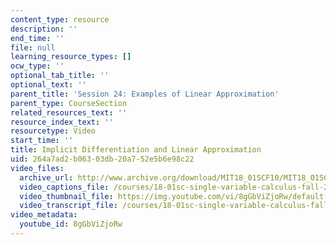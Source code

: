 ```yaml
---
content_type: resource
description: ''
end_time: ''
file: null
learning_resource_types: []
ocw_type: ''
optional_tab_title: ''
optional_text: ''
parent_title: 'Session 24: Examples of Linear Approximation'
parent_type: CourseSection
related_resources_text: ''
resource_index_text: ''
resourcetype: Video
start_time: ''
title: Implicit Differentiation and Linear Approximation
uid: 264a7ad2-b063-03db-20a7-52e5b6e98c22
video_files:
  archive_url: http://www.archive.org/download/MIT18_01SCF10/MIT18_01SCF10Rec_16_300k.mp4
  video_captions_file: /courses/18-01sc-single-variable-calculus-fall-2010/9f9a00bd4a1455b69e80d4bedd65c154_21789.vtt
  video_thumbnail_file: https://img.youtube.com/vi/8gGbViZjoRw/default.jpg
  video_transcript_file: /courses/18-01sc-single-variable-calculus-fall-2010/e0d2d2093a102614f61c8d390e6190c5_21789.pdf
video_metadata:
  youtube_id: 8gGbViZjoRw
---
```

